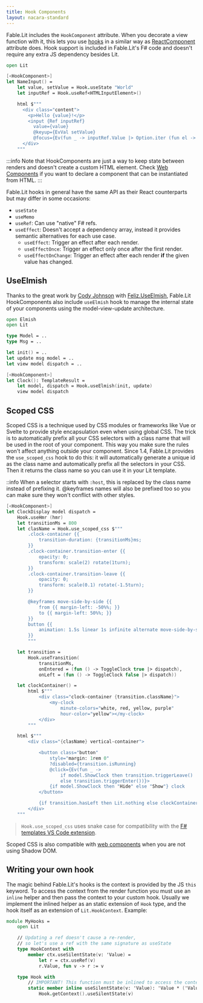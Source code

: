 ```yaml
---
title: Hook Components
layout: nacara-standard
---
```


Fable.Lit includes the `HookComponent` attribute. When you decorate a view function with it, this lets you use [hooks](https://reactjs.org/docs/hooks-overview.html) in a similar way as [ReactComponent](https://zaid-ajaj.github.io/Feliz/#/Feliz/React/NotJustFunctions) attribute does. Hook support is included in Fable.Lit's F# code and doesn't require any extra JS dependency besides Lit.

```fsharp
open Lit

[<HookComponent>]
let NameInput() =
    let value, setValue = Hook.useState "World"
    let inputRef = Hook.useRef<HTMLInputElement>()

    html $"""
      <div class="content">
        <p>Hello {value}!</p>
        <input {Ref inputRef}
          value={value}
          @keyup={EvVal setValue}
          @focus={Ev(fun _ -> inputRef.Value |> Option.iter (fun el -> el.select()))}>
      </div>
    """
```

:::info
Note that HookComponents are just a way to keep state between renders and doesn't create a custom HTML element. Check [Web Components](./web-components.html) if you want to declare a component that can be instantiated from HTML.
:::

Fable.Lit hooks in general have the same API as their React counterparts but may differ in some occasions:

- `useState`
- `useMemo`
- `useRef`: Can use "native" F# refs.
- `useEffect`: Doesn't accept a dependency array, instead it provides semantic alternatives for each use case.
    - `useEffect`: Trigger an effect after each render.
    - `useEffectOnce`: Trigger an effect only once after the first render.
    - `useEffectOnChange`: Trigger an effect after each render **if** the given value has changed.

## UseElmish

Thanks to the great work by [Cody Johnson](https://twitter.com/Cody_S_Johnson) with [Feliz.UseElmish](https://zaid-ajaj.github.io/Feliz/#/Hooks/UseElmish), Fable.Lit HookComponents also include `useElmish` hook to manage the internal state of your components using the model-view-update architecture.

```fsharp
open Elmish
open Lit

type Model = ..
type Msg = ..

let init() = ..
let update msg model = ..
let view model dispatch = ..

[<HookComponent>]
let Clock(): TemplateResult =
    let model, dispatch = Hook.useElmish(init, update)
    view model dispatch
```

## Scoped CSS

Scoped CSS is a technique used by CSS modules or frameworks like Vue or Svelte to provide style encapsulation even when using global CSS. The trick is to automatically prefix all your CSS selectors with a class name that will be used in the root of your component. This way you make sure the rules won't affect anything outside your component. Since 1.4, Fable.Lit provides the `use_scoped_css` hook to do this: it will automatically generate a unique id as the class name and automatically prefix all the selectors in your CSS. Then it returns the class name so you can use it in your Lit template.

::info
When a selector starts with `:host`, this is replaced by the class name instead of prefixing it. @keyframes names will also be prefixed too so you can make sure they won't conflict with other styles.

```fsharp
[<HookComponent>]
let ClockDisplay model dispatch =
    Hook.useHmr (hmr)
    let transitionMs = 800
    let clasName = Hook.use_scoped_css $"""
        .clock-container {{
            transition-duration: {transitionMs}ms;
        }}
        .clock-container.transition-enter {{
            opacity: 0;
            transform: scale(2) rotate(1turn);
        }}
        .clock-container.transition-leave {{
            opacity: 0;
            transform: scale(0.1) rotate(-1.5turn);
        }}

        @keyframes move-side-by-side {{
            from {{ margin-left: -50%%; }}
            to {{ margin-left: 50%%; }}
        }}
        button {{
            animation: 1.5s linear 1s infinite alternate move-side-by-side;
        }}
        """

    let transition =
        Hook.useTransition(
            transitionMs,
            onEntered = (fun () -> ToggleClock true |> dispatch),
            onLeft = (fun () -> ToggleClock false |> dispatch))

    let clockContainer() =
        html $"""
            <div class="clock-container {transition.className}">
                <my-clock
                    minute-colors="white, red, yellow, purple"
                    hour-color="yellow"></my-clock>
            </div>
        """

    html $"""
        <div class="{clasName} vertical-container">

            <button class="button"
                style="margin: 1rem 0"
                ?disabled={transition.isRunning}
                @click={Ev(fun _ ->
                    if model.ShowClock then transition.triggerLeave()
                    else transition.triggerEnter())}>
                {if model.ShowClock then "Hide" else "Show"} clock
            </button>

            {if transition.hasLeft then Lit.nothing else clockContainer()}
        </div>
    """
```

> `Hook.use_scoped_css` uses snake case for compatibility with the [F# templates VS Code extension](https://marketplace.visualstudio.com/items?itemName=alfonsogarciacaro.vscode-template-fsharp-highlight).

Scoped CSS is also compatible with [web components](./web-components.html) when you are not using Shadow DOM.

## Writing your own hook

The magic behind Fable.Lit's hooks is the context is provided by the JS `this` keyword. To access the context from the render function you must use an `inline` helper and then pass the context to your custom hook. Usually we implement the inlined helper as an static extension of `Hook` type, and the hook itself as an extension of `Lit.HookContext`. Example:

```fsharp
module MyHooks =
    open Lit

    // Updating a ref doesn't cause a re-render,
    // so let's use a ref with the same signature as useState
    type HookContext with
        member ctx.useSilentState(v: 'Value) =
            let r = ctx.useRef(v)
            r.Value, fun v -> r := v

    type Hook with
        // IMPORTANT! This function must be inlined to access the context from the render function
        static member inline useSilentState(v: 'Value): 'Value * ('Value -> unit) =
            Hook.getContext().useSilentState(v)
```

